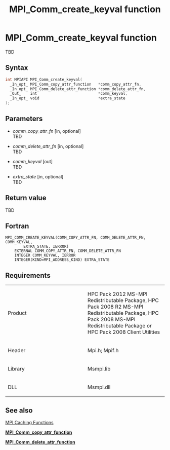 ﻿---
title: MPI_Comm_create_keyval function
TOCTitle: MPI_Comm_create_keyval function
ms:assetid: 13d0bf93-f8b8-4f26-bcbf-1b2a0bdab0fe
ms:mtpsurl: https://msdn.microsoft.com/en-us/library/Dn473263(v=VS.85)
ms:contentKeyID: 59360809
ms.date: 03/28/2018
mtps_version: v=VS.85
f1_keywords:
- MPI_COMM_CREATE_KEYVAL
- mpif/MPI_Comm_create_keyval
- mpi/MPI_COMM_CREATE_KEYVAL
dev_langs:
- C++
- C
---

# MPI\_Comm\_create\_keyval function

TBD

## Syntax

``` c++
int MPIAPI MPI_Comm_create_keyval(
  _In_opt_ MPI_Comm_copy_attr_function   *comm_copy_attr_fn,
  _In_opt_ MPI_Comm_delete_attr_function *comm_delete_attr_fn,
  _Out_    int                           *comm_keyval,
  _In_opt_ void                          *extra_state
);
```

## Parameters

  - *comm\_copy\_attr\_fn* \[in, optional\]  
    TBD

  - *comm\_delete\_attr\_fn* \[in, optional\]  
    TBD

  - *comm\_keyval* \[out\]  
    TBD

  - *extra\_state* \[in, optional\]  
    TBD

## Return value

TBD

## Fortran

    MPI_COMM_CREATE_KEYVAL(COMM_COPY_ATTR_FN, COMM_DELETE_ATTR_FN, COMM_KEYVAL,
            EXTRA_STATE, IERROR)
        EXTERNAL COMM_COPY_ATTR_FN, COMM_DELETE_ATTR_FN
        INTEGER COMM_KEYVAL, IERROR
        INTEGER(KIND=MPI_ADDRESS_KIND) EXTRA_STATE

## Requirements

<table>
<colgroup>
<col style="width: 50%" />
<col style="width: 50%" />
</colgroup>
<tbody>
<tr class="odd">
<td><p>Product</p></td>
<td><p>HPC Pack 2012 MS-MPI Redistributable Package, HPC Pack 2008 R2 MS-MPI Redistributable Package, HPC Pack 2008 MS-MPI Redistributable Package or HPC Pack 2008 Client Utilities</p></td>
</tr>
<tr class="even">
<td><p>Header</p></td>
<td>Mpi.h;
Mpif.h</td>
</tr>
<tr class="odd">
<td><p>Library</p></td>
<td>Msmpi.lib</td>
</tr>
<tr class="even">
<td><p>DLL</p></td>
<td>Msmpi.dll</td>
</tr>
</tbody>
</table>


## See also

[MPI Caching Functions](mpi-caching-functions.md)

[**MPI\_Comm\_copy\_attr\_function**](mpi-comm-copy-attr-function-function.md)

[**MPI\_Comm\_delete\_attr\_function**](mpi-comm-delete-attr-function-function.md)

